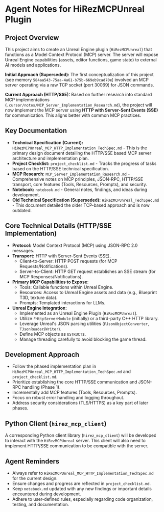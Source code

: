 # Agent Notes for HiRezMCPUnreal Plugin

## Project Overview

This project aims to create an Unreal Engine plugin (`HiRezMCPUnreal`) that functions as a Model Context Protocol (MCP) server. The server will expose Unreal Engine capabilities (assets, editor functions, game state) to external AI models and applications.

**Initial Approach (Superseded):** The first conceptualization of this project (see memory `584aa543-75aa-4a61-b75b-669eb9cad70e`) involved an MCP server operating via a raw TCP socket (port 30069) for JSON commands.

**Current Approach (HTTP/SSE):** Based on further research into standard MCP implementations (`.cursor/notes/MCP_Server_Implementation_Research.md`), the project will now implement the MCP server using **HTTP with Server-Sent Events (SSE)** for communication. This aligns better with common MCP practices.

## Key Documentation

*   **Technical Specification (Current):** `HiRezMCPUnreal_MCP_HTTP_Implementation_TechSpec.md` - This is the primary design document detailing the HTTP/SSE based MCP server architecture and implementation plan.
*   **Project Checklist:** `project_checklist.md` - Tracks the progress of tasks based on the HTTP/SSE technical specification.
*   **MCP Research:** `MCP_Server_Implementation_Research.md` - Comprehensive notes on MCP principles, JSON-RPC, HTTP/SSE transport, core features (Tools, Resources, Prompts), and security.
*   **Notebook:** `notebook.md` - General notes, findings, and ideas during development.
*   **Old Technical Specification (Superseded):** `HiRezMCPUnreal_TechSpec.md` - This document detailed the older TCP-based approach and is now outdated.

## Core Technical Details (HTTP/SSE Implementation)

*   **Protocol:** Model Context Protocol (MCP) using JSON-RPC 2.0 messages.
*   **Transport:** HTTP with Server-Sent Events (SSE).
    *   Client-to-Server: HTTP POST requests (for MCP Requests/Notifications).
    *   Server-to-Client: HTTP GET request establishes an SSE stream (for MCP Responses/Notifications).
*   **Primary MCP Capabilities to Expose:**
    *   Tools: Callable functions within Unreal Engine.
    *   Resources: Access to Unreal Engine assets and data (e.g., Blueprint T3D, texture data).
    *   Prompts: Templated interactions for LLMs.
*   **Unreal Engine Integration:**
    *   Implemented as an Unreal Engine Plugin (`HiRezMCPUnreal`).
    *   Utilize `FHttpServerModule` (initially) or a third-party C++ HTTP library.
    *   Leverage Unreal's JSON parsing utilities (`FJsonObjectConverter`, `TJsonReader`/`Writer`).
    *   Define MCP objects as `USTRUCT`s.
    *   Manage threading carefully to avoid blocking the game thread.

## Development Approach

*   Follow the phased implementation plan in `HiRezMCPUnreal_MCP_HTTP_Implementation_TechSpec.md` and `project_checklist.md`.
*   Prioritize establishing the core HTTP/SSE communication and JSON-RPC handling (Phase 1).
*   Incrementally add MCP features (Tools, Resources, Prompts).
*   Focus on robust error handling and logging throughout.
*   Address security considerations (TLS/HTTPS) as a key part of later phases.

## Python Client (`hirez_mcp_client`)

A corresponding Python client library (`hirez_mcp_client`) will be developed to interact with the `HiRezMCPUnreal` server. This client will also need to implement HTTP/SSE communication to be compatible with the server.

## Agent Reminders

*   Always refer to `HiRezMCPUnreal_MCP_HTTP_Implementation_TechSpec.md` for the current design.
*   Ensure changes and progress are reflected in `project_checklist.md`.
*   Keep `notebook.md` updated with any new findings or important details encountered during development.
*   Adhere to user-defined rules, especially regarding code organization, testing, and documentation.
